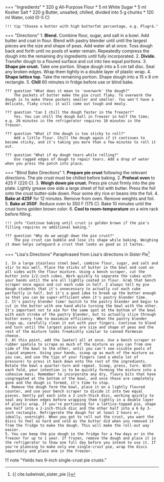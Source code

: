 === "Ingredients"
    * 320 g All-Purpose Flour
    * 5 ml White Sugar
    * 5 ml Kosher Salt
    * 220 g Butter, unsalted, chilled, divided into 5 g chunks
    * 120 ml Water, cold (0-5 C)

    !!! tip "Choose a butter with high butterfat percentage, e.g. Plugrá."

=== "Directions"
    1. **Blend.** Combine flour, sugar, and salt in a bowl. Add butter and coat in flour. Blend with pastry blender until until the largest pieces are the size and shape of peas. Add water all at once. Toss dough back and forth until no pools of water remain. Repeatedly compress the dough into the remaining dry ingredients until fully incorporated.
    2. **Divide.** Transfer dough to a floured surface and cut into two equal portions.
    3. **Shape pie crust.** Take one portion. Shape dough into a 5 cm tall disc. Seal any broken edges. Wrap them tightly in a double layer of plastic wrap.
    4. **Shape lattice top.** Take the remaining portion. Shape dough into a 15 x 8 cm rectangle.
    5. **Chill** 60 minutes in fridge before use or blind bake.

    ??? question "What does it mean to 'overwork' the dough?"
        The pockets of butter make the pie crust flaky. To overwork the dough is to make these pockets smaller and smaller. You won't have a delicate, flaky crust; it will come out tough and mealy.

    ??? question "Can I chill the dough faster in the freezer?"
        Yes. You can chill the dough ball in freezer in half the time; e.g. 20 minutes in the refrigerator requires 10 minutes in the freezer.

    ??? question "What if the dough is too sticky to roll?"
        Add a little flour. Chill the dough again if it continues to become sticky, and it's taking you more than a few minutes to roll it out.

    ??? question "What if my dough tears while rolling?"
        Use ragged edges of dough to repair tears. Add a drop of water when you press the patch into place.


=== "Blind Bake Directions"
    1. **Prepare pie crust** following the relevant directions. The pie crust must be chilled before baking.
    2. **Preheat oven** to 425 F (220 C).
    3. **Weigh down pie crust.** Press pie crust firmly into the pie plate. Lightly grease one side a large sheet of foil with butter. Press the foil onto the crust butter-side down. Pour some dry rice or beans into the foil.
    4. **Bake at 425F** for 12 minutes. Remove from oven. Remove weights and foil.
    5. **Bake at 350F**. Reduce oven to 350 F (175 C). Bake 10 minutes until the crust turns golden brown color.
    6. **Cool to room-temperature** on a wire rack before filling.

    !!! info "Continue baking until crust is golden brown if the pie's filling requires no additional baking."

    ??? question "Why do we weigh down the pie crust?"
        The pie crust can bubble and lose its shape while baking. Weighing it down helps safeguard a crust that looks as good as it tastes.

=== "Lisa's Directions"
    Paraphrased from Lisa's directions in *Sister Pie*[^2]

    1. In a large stainless steel bowl, combine flour, sugar, and salt and stir to mix well. Place the sticks of butter in the bowl and coat on all sides with the flour mixture. Using a bench scraper, cut the butter into 1/2-inch cubes. Work quickly to separate the cubes with your hands until the are all lightly coated in flour. Grab that bench scraper once again and cut each cube in half. I always tell my pie dough students that it's unnecessary to actually cut each cube perfectly in half, but it's a good idea to break up the butter enough so that you can be super-efficient when it's pastry blender time.
    2. It's pastry blender time! Switch to the pastry blender and begin to cut in the butter with one hand while turning the bowl with the other. It's important not to aim for the same spot at the bottom of the bowl with each stroke of the pastry blender, but to actually slice through butter every time to maximize efficiency. When the pastry blender clogs up, carefully clean it out with your fingers. Continue to blend and turn until the largest pieces are size and shape of peas and the rest of the mixture looks freakishly similar to canned Parmesan cheese.
    3. At this point, add the [water] all at once. Use a bench scraper or rubber spatula to scrape as much of the mixture as you can from one side of the bowl to the other, until you can't see visible pools of liquid anymore. Using your hands, scoop up as much of the mixture as you can, and use the tips of your fingers (and a whole lot of pressure) to press it back down onto the rest of the ingredients. Rotate the bowl a quarter-turn and repeat. Scoop, press, turn. With each fold, your intention is to be quickly forming the mixture into a cohesive mass. Remember to incorporate any dry, floury bits that have congregated at the bottom of the bowl, and once those are completely gone and the dough is formed, it's time to stop.
    4. Remove the dough form the bowl, place it on a lightly floured counter, and use your bench scraper to divide it into two equal pieces. Gently pat each into a 2-inch-thick disc, working quickly to seal any broken edges before wrapping them tightly in a double layer of plastic wrap. If you're portioning for a lattice-topped pie, shape one half into a 2-inch-thick disc and the other half into a 6 by 3-inch rectangle. Refrigerate the dough for at least 2 hours or, ideally, overnight. When you got to roll out the crust, you want the discs to feel as hard and cold as the butter did when you removed it from the fridge to make the dough. This will make the roll-out way easier.
    5. You can keep the pie dough in the fridge for a few days or in the freezer for up to 1 year. If frozen, remove the dough and place it in the refrigerator to thaw one full day before you intend to use it. If you're planning to make only one single-crust pie, wrap the discs separately and place one in the freezer.

!!! note "Yields two 9-inch single-crust pie crusts."

[^1]: {{ cite.bittman_how_to_cook_everything }}
[^2]: {{ cite.ludwinski_sister_pie }}
